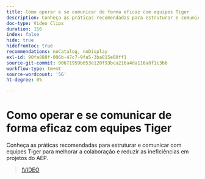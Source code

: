 ```yaml
---
title: Como operar e se comunicar de forma eficaz com equipes Tiger
description: Conheça as práticas recomendadas para estruturar e comunicar com equipes Tiger para melhorar a colaboração e reduzir as ineficiências em projetos do AEP.
doc-type: Video Clips
duration: 156
index: false
hide: true
hidefromtoc: true
recommendations: noCatalog, noDisplay
exl-id: 90fa888f-006b-47c7-9fa5-3ba815e80ff1
source-git-commit: 90671959b653e120f93bca216a4da116a8f1c3bb
workflow-type: tm+mt
source-wordcount: '56'
ht-degree: 0%

---
```


# Como operar e se comunicar de forma eficaz com equipes Tiger

Conheça as práticas recomendadas para estruturar e comunicar com equipes Tiger para melhorar a colaboração e reduzir as ineficiências em projetos do AEP.

<!-- 62_S926_3442625_155_how-to-operate-and-communicate-effectively-in-tiger-teams -->
>[!VIDEO](https://video.tv.adobe.com/v/3458270/?learn=on&enablevpops=true)
